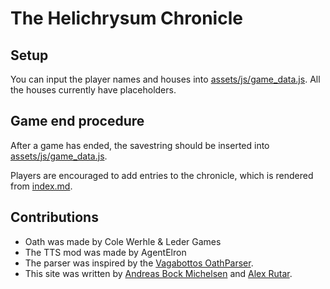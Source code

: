 # The Helichrysum Chronicle
## Setup
You can input the player names and houses into [assets/js/game_data.js](assets/js/game_data.js).
All the houses currently have placeholders.

## Game end procedure
After a game has ended, the savestring should be inserted into [assets/js/game_data.js](assets/js/game_data.js).

Players are encouraged to add entries to the chronicle, which is rendered from [index.md](index.md).

## Contributions
- Oath was made by Cole Werhle & Leder Games
- The TTS mod was made by AgentElron
- The parser was inspired by the [Vagabottos OathParser](https://github.com/Vagabottos/OathParser).
- This site was written by [Andreas Bock Michelsen](https://github.com/AndBm) and [Alex Rutar](https://github.com/alexrutar).
